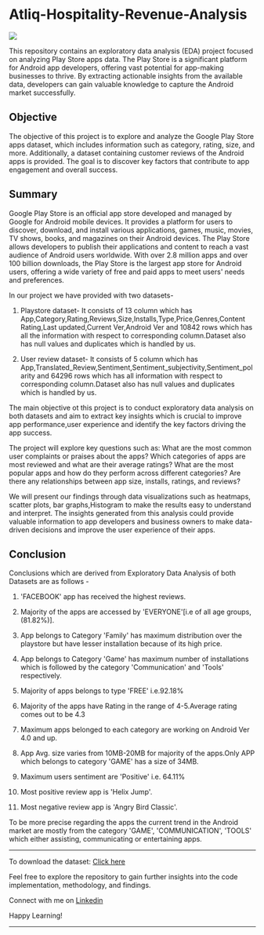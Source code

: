 # Atliq-Hospitality-Revenue-Analysis

![](C:\Users\Lenovo\Downloads\gif9.png)

This repository contains an exploratory data analysis (EDA) project focused on analyzing Play Store apps data. The Play Store is a significant platform for Android app developers, offering vast potential for app-making businesses to thrive. By extracting actionable insights from the available data, developers can gain valuable knowledge to capture the Android market successfully.

## Objective
The objective of this project is to explore and analyze the Google Play Store apps dataset, which includes information such as category, rating, size, and more. Additionally, a dataset containing customer reviews of the Android apps is provided. The goal is to discover key factors that contribute to app engagement and overall success.

## Summary 
Google Play Store is an official app store developed and managed by Google for Android mobile devices. It provides a platform for users to discover, download, and install various applications, games, music, movies, TV shows, books, and magazines on their Android devices. The Play Store allows developers to publish their applications and content to reach a vast audience of Android users worldwide. With over 2.8 million apps and over 100 billion downloads, the Play Store is the largest app store for Android users, offering a wide variety of free and paid apps to meet users' needs and preferences.

In our project we have provided with two datasets-

1. Playstore dataset- It consists of 13 column which has App,Category,Rating,Reviews,Size,Installs,Type,Price,Genres,Content Rating,Last updated,Current Ver,Android Ver and 10842 rows which has all the information with respect to corresponding column.Dataset also has null values and duplicates which is handled by us.

2. User review dataset- It consists of 5 column which has App,Translated_Review,Sentiment,Sentiment_subjectivity,Sentiment_polarity and 64296 rows which has all information with respect to corresponding column.Dataset also has null values and duplicates which is handled by us.

The main objective ot this project is to conduct exploratory data analysis on both datasets and aim to extract key insights which is crucial to improve app performance,user experience and identify the key factors driving the app success.

The project will explore key questions such as: What are the most common user complaints or praises about the apps? Which categories of apps are most reviewed and what are their average ratings? What are the most popular apps and how do they perform across different categories? Are there any relationships between app size, installs, ratings, and reviews?

We will present our findings through data visualizations such as heatmaps, scatter plots, bar graphs,Histogram to make the results easy to understand and interpret. The insights generated from this analysis could provide valuable information to app developers and business owners to make data-driven decisions and improve the user experience of their apps.

## Conclusion
Conclusions which are derived from Exploratory Data Analysis of both Datasets are as follows -

1. 'FACEBOOK' app has received the highest reviews.

2. Majority of the apps are accessed by 'EVERYONE'[i.e of all age groups,(81.82%)].

3. App belongs to Category 'Family' has maximum distribution over the playstore but have lesser installation because of its high price.

4. App belongs to Category 'Game' has maximum number of installations which is followed by the category 'Communication' and 'Tools' respectively.

5. Majority of apps belongs to type 'FREE' i.e.92.18%

6. Majority of the apps have Rating in the range of 4-5.Average rating comes out to be 4.3

7. Maximum apps belonged to each category are working on Android Ver 4.0 and up.

8. App Avg. size varies from 10MB-20MB for majority of the apps.Only APP which belongs to category 'GAME' has a size of 34MB.

9. Maximum users sentiment are 'Positive' i.e. 64.11%

10. Most positive review app is 'Helix Jump'.

11. Most negative review app is 'Angry Bird Classic'.

To be more precise regarding the apps the current trend in the Android market are mostly from the category 'GAME', 'COMMUNICATION', 'TOOLS' which either assisting, communicating or entertaining apps.
**************************************************************************************************************************************************
To download the dataset: [Click here](https://drive.google.com/drive/folders/1lTGehQxi6TP94dHEuLKERb0sXXNA44b1?usp=sharing)

Feel free to explore the repository to gain further insights into the code implementation, methodology, and findings.

Connect with me on [Linkedin](https://www.linkedin.com/in/urvashi-dhakate-b0780320a/)

Happy Learning!
**************************************************************************************************************************************************
